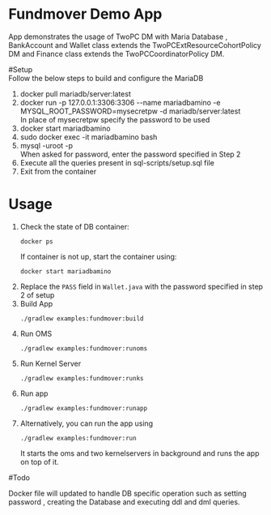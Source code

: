 # Fundmover Demo App

  App demonstrates the usage of TwoPC DM with Maria Database ,
  BankAccount and Wallet class extends the TwoPCExtResourceCohortPolicy DM and 
  Finance class extends the TwoPCCoordinatorPolicy DM. 

#Setup  
Follow the below steps to build and configure the MariaDB

1. docker pull mariadb/server:latest
2. docker run -p 127.0.0.1:3306:3306 --name mariadbamino -e MYSQL_ROOT_PASSWORD=mysecretpw -d mariadb/server:latest  
In place of mysecretpw specify the password to be used 
3. docker start mariadbamino
4. sudo docker exec -it mariadbamino bash 
5. mysql -uroot -p  
When asked for password, enter the password specified in Step 2 
6. Execute all the queries present in sql-scripts/setup.sql file 
7. Exit from the container

# Usage 
1. Check the state of DB container:
    ```
    docker ps
    ```  
    If container is not up, start the container using:
    ```
    docker start mariadbamino
    ```
2. Replace the ```PASS``` field in ```Wallet.java``` with the password specified in step 2 of setup
3. Build App
    ```
    ./gradlew examples:fundmover:build
    ``` 
4. Run OMS
    ```
    ./gradlew examples:fundmover:runoms
    ```
5. Run Kernel Server
    ```
    ./gradlew examples:fundmover:runks
    ```
6. Run app
    ```
    ./gradlew examples:fundmover:runapp
    ```
7.  Alternatively, you can run the app using
    ```
    ./gradlew examples:fundmover:run
    ```
    It starts the oms and two kernelservers in background and runs the app on top of it.  
   
#Todo 

Docker file will updated to handle DB specific operation such as setting password ,
creating the Database and executing ddl and dml queries.
    